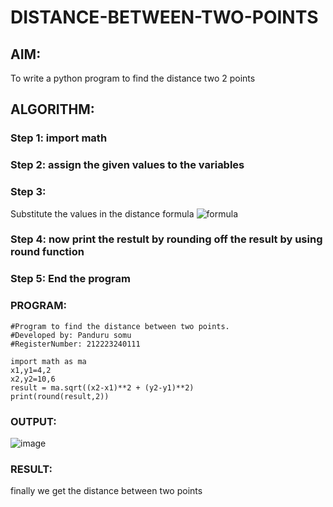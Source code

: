 # DISTANCE-BETWEEN-TWO-POINTS

## AIM:
To write a python program to find the distance two 2 points
## ALGORITHM:
### Step 1: import math 
### Step 2: assign the given values to the variables
### Step 3: 
Substitute the values in the distance formula  ![formula](/formula.JPG)
### Step 4: now print the restult by rounding off the result by using round function 
### Step 5: End the program
### PROGRAM:
  ~~~
#Program to find the distance between two points.
#Developed by: Panduru somu
#RegisterNumber: 212223240111

import math as ma
x1,y1=4,2
x2,y2=10,6
result = ma.sqrt((x2-x1)**2 + (y2-y1)**2)
print(round(result,2))
~~~


### OUTPUT:
![image](https://github.com/ArchanaSharikalHarinarayanan/DISTANCE-BETWEEN-TWO-POINTS/assets/148988619/03387334-5cc5-44d3-bc24-7fa419fdced7)



### RESULT:
finally we get the distance between two points 
